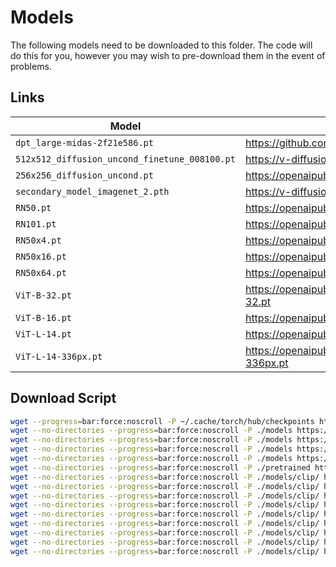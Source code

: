 # Models

The following models need to be downloaded to this folder.  The code will do this for you, however you may wish to pre-download them in the event of problems.

## Links

|Model|Source|
|---|---|
|`dpt_large-midas-2f21e586.pt` | https://github.com/intel-isl/DPT/releases/download/1_0/dpt_large-midas-2f21e586.pt |
|`512x512_diffusion_uncond_finetune_008100.pt` | https://v-diffusion.s3.us-west-2.amazonaws.com/512x512_diffusion_uncond_finetune_008100.pt |
|`256x256_diffusion_uncond.pt` | https://openaipublic.blob.core.windows.net/diffusion/jul-2021/256x256_diffusion_uncond.pt |
|`secondary_model_imagenet_2.pth`|https://v-diffusion.s3.us-west-2.amazonaws.com/secondary_model_imagenet_2.pth|
|`RN50.pt`| https://openaipublic.azureedge.net/clip/models/afeb0e10f9e5a86da6080e35cf09123aca3b358a0c3e3b6c78a7b63bc04b6762/RN50.pt |
|`RN101.pt`|https://openaipublic.azureedge.net/clip/models/8fa8567bab74a42d41c5915025a8e4538c3bdbe8804a470a72f30b0d94fab599/RN101.pt|
|`RN50x4.pt`|https://openaipublic.azureedge.net/clip/models/7e526bd135e493cef0776de27d5f42653e6b4c8bf9e0f653bb11773263205fdd/RN50x4.pt|
|`RN50x16.pt`|https://openaipublic.azureedge.net/clip/models/52378b407f34354e150460fe41077663dd5b39c54cd0bfd2b27167a4a06ec9aa/RN50x16.pt|
|`RN50x64.pt`|https://openaipublic.azureedge.net/clip/models/be1cfb55d75a9666199fb2206c106743da0f6468c9d327f3e0d0a543a9919d9c/RN50x64.pt|
|`ViT-B-32.pt`|https://openaipublic.azureedge.net/clip/models/40d365715913c9da98579312b702a82c18be219cc2a73407c4526f58eba950af/ViT-B-32.pt|
|`ViT-B-16.pt`|https://openaipublic.azureedge.net/clip/models/5806e77cd80f8b59890b7e101eabd078d9fb84e6937f9e85e4ecb61988df416f/ViT-B-16.pt|
|`ViT-L-14.pt`|https://openaipublic.azureedge.net/clip/models/b8cca3fd41ae0c99ba7e8951adf17d267cdb84cd88be6f7c2e0eca1737a03836/ViT-L-14.pt|
|`ViT-L-14-336px.pt`|https://openaipublic.azureedge.net/clip/models/3035c92b350959924f9f00213499208652fc7ea050643e8b385c2dac08641f02/ViT-L-14-336px.pt|

## Download Script

  ```bash
  wget --progress=bar:force:noscroll -P ~/.cache/torch/hub/checkpoints https://download.pytorch.org/models/vgg16-397923af.pth 
  wget --no-directories --progress=bar:force:noscroll -P ./models https://github.com/intel-isl/DPT/releases/download/1_0/dpt_large-midas-2f21e586.pt
  wget --no-directories --progress=bar:force:noscroll -P ./models https://v-diffusion.s3.us-west-2.amazonaws.com/512x512_diffusion_uncond_finetune_008100.pt
  wget --no-directories --progress=bar:force:noscroll -P ./models https://openaipublic.blob.core.windows.net/diffusion/jul-2021/256x256_diffusion_uncond.pt
  wget --no-directories --progress=bar:force:noscroll -P ./models https://v-diffusion.s3.us-west-2.amazonaws.com/secondary_model_imagenet_2.pth
  wget --no-directories --progress=bar:force:noscroll -P ./pretrained https://cloudflare-ipfs.com/ipfs/Qmd2mMnDLWePKmgfS8m6ntAg4nhV5VkUyAydYBp8cWWeB7/AdaBins_nyu.pt
  wget --no-directories --progress=bar:force:noscroll -P ./models/clip/ https://openaipublic.azureedge.net/clip/models/afeb0e10f9e5a86da6080e35cf09123aca3b358a0c3e3b6c78a7b63bc04b6762/RN50.pt
  wget --no-directories --progress=bar:force:noscroll -P ./models/clip/ https://openaipublic.azureedge.net/clip/models/8fa8567bab74a42d41c5915025a8e4538c3bdbe8804a470a72f30b0d94fab599/RN101.pt
  wget --no-directories --progress=bar:force:noscroll -P ./models/clip/ https://openaipublic.azureedge.net/clip/models/7e526bd135e493cef0776de27d5f42653e6b4c8bf9e0f653bb11773263205fdd/RN50x4.pt
  wget --no-directories --progress=bar:force:noscroll -P ./models/clip/ https://openaipublic.azureedge.net/clip/models/52378b407f34354e150460fe41077663dd5b39c54cd0bfd2b27167a4a06ec9aa/RN50x16.pt
  wget --no-directories --progress=bar:force:noscroll -P ./models/clip/ https://openaipublic.azureedge.net/clip/models/be1cfb55d75a9666199fb2206c106743da0f6468c9d327f3e0d0a543a9919d9c/RN50x64.pt
  wget --no-directories --progress=bar:force:noscroll -P ./models/clip/ https://openaipublic.azureedge.net/clip/models/40d365715913c9da98579312b702a82c18be219cc2a73407c4526f58eba950af/ViT-B-32.pt
  wget --no-directories --progress=bar:force:noscroll -P ./models/clip/ https://openaipublic.azureedge.net/clip/models/5806e77cd80f8b59890b7e101eabd078d9fb84e6937f9e85e4ecb61988df416f/ViT-B-16.pt
  wget --no-directories --progress=bar:force:noscroll -P ./models/clip/ https://openaipublic.azureedge.net/clip/models/b8cca3fd41ae0c99ba7e8951adf17d267cdb84cd88be6f7c2e0eca1737a03836/ViT-L-14.pt
  wget --no-directories --progress=bar:force:noscroll -P ./models/clip/ https://openaipublic.azureedge.net/clip/models/3035c92b350959924f9f00213499208652fc7ea050643e8b385c2dac08641f02/ViT-L-14-336px.pt
  ```